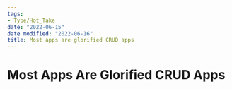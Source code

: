 ```yaml
---
tags:
- Type/Hot_Take
date: "2022-06-15"
date modified: "2022-06-16"
title: Most apps are glorified CRUD apps
---
```


# Most Apps Are Glorified CRUD Apps
